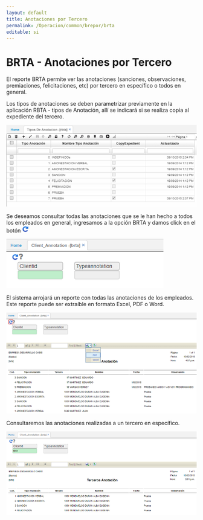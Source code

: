 ```yaml
---
layout: default
title: Anotaciones por Tercero
permalink: /Operacion/common/brepor/brta
editable: si
---
```


# BRTA - Anotaciones por Tercero

El reporte BRTA permite ver las anotaciones (sanciones, observaciones, premiaciones, felicitaciones, etc) por tercero en específico o todos en general.  

Los tipos de anotaciones se deben parametrizar previamente en la aplicación RBTA - tipos de Anotación, allí se indicará si se realiza copia al expediente del tercero.  

![](rbta.png)

Se deseamos consultar todas las anotaciones que se le han hecho a todos los empleados en general, ingresamos a la opción BRTA y damos click en el botón ![](generar.png)

![](brta1.png)

El sistema arrojará un reporte con todas las anotaciones de los empleados. Este reporte puede ser extraíble en formato Excel, PDF o Word.  

![](brta.png)

Consultaremos las anotaciones realizadas a un tercero en específico.  

![](brta2.png)

